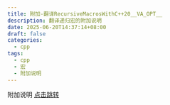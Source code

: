 ```yaml
---
title: 附加-翻译RecursiveMacrosWithC++20__VA_OPT__
description: 翻译递归宏的附加说明
date: 2025-06-20T14:37:14+08:00
draft: false
categories:
  - cpp
tags:
  - cpp
  - 宏
  - 附加说明
---
```

附加说明 [点击跳转](https://github.com/xuexcy/blog/tree/main/blogs/翻译RecursiveMacrosWithC++20__VA_OPT__/README.md)


